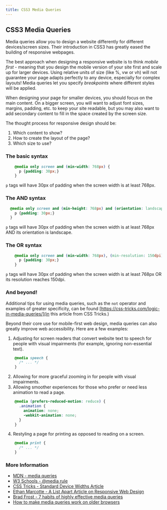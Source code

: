 ```yaml
---
title: CSS3 Media Queries
---
```

## CSS3 Media Queries

Media queries allow you to design a website differently for different devices/screen sizes. Their introduction in CSS3 has greatly eased the building of responsive webpages.

The best approach when designing a responsive website is to think <em>mobile first</em> - meaning that you design the mobile version of your site first and scale up for larger devices. Using relative units of size (like %, vw or vh) will not guarantee your page adapts perfectly to any device, especially for complex layouts! Media queries let you specify <em>breakpoints</em> where different styles will be applied.

When designing your page for smaller devices, you should focus on the main content. On a bigger screen, you will want to adjust font sizes, margins, padding, etc. to keep your site readable, but you may also want to add secondary content to fill in the space created by the screen size.

The thought process for responsive design should be:
1. Which content to show?
2. How to create the layout of the page?
3. Which size to use?

### The basic syntax

```css
    @media only screen and (min-width: 768px) {
      p {padding: 30px;}
    }
```

`p` tags will have 30px of padding when the screen width is at least 768px.

### The AND syntax


```css
  @media only screen and (min-height: 768px) and (orientation: landscape) {
    p {padding: 30px;}
  }
```

`p` tags will have 30px of padding when the screen width is at least 768px AND its orientation is landscape.

### The OR syntax

```css
    @media only screen and (min-width: 768px), (min-resolution: 150dpi) {
      p {padding: 30px;}
    }
```

`p` tags will have 30px of padding when the screen width is at least 768px OR its resolution reaches 150dpi.

### And beyond!

Additional tips for using media queries, such as the `not` operator and examples of greater specificity, can be found [https://css-tricks.com/logic-in-media-queries/](in this article from CSS Tricks.)

Beyond their core use for mobile-first web design, media queries can also greatly improve web accessibility. Here are a few examples:

1. Adjusting for screen readers that convert website text to speech for people with visual impairments (for example, ignoring non-essential text).
```css
    @media speech {
      /* ... */
    }
```
2. Allowing for more graceful zooming in for people with visual impairments.
3. Allowing smoother experiences for those who prefer or need less animation to read a page.
```css
    @media (prefers-reduced-motion: reduce) {
      .animation {
        animation: none;
        -webkit-animation: none;
      }
    }
```
4. Restyling a page for printing as opposed to reading on a screen.
```css
    @media print {
      /* ... */
    }
```

### More Information
* [MDN - media queries](https://developer.mozilla.org/en-US/docs/Web/CSS/Media_Queries/Using_media_queries)
* [W3 Schools - @media rule](https://www.w3schools.com/cssref/css3_pr_mediaquery.asp)
* [CSS Tricks - Standard Device Widths Article](https://css-tricks.com/snippets/css/media-queries-for-standard-devices/)
* [Ethan Marcotte - A List Apart Article on Responsive Web Design](https://alistapart.com/article/responsive-web-design)
* [Brad Frost - 7 habits of highly effective media queries](http://bradfrost.com/blog/post/7-habits-of-highly-effective-media-queries/)
* [How to make media queries work on older browsers](https://www.templatemonster.com/blog/css-media-queries-for-all-devices-and-browsers-including-ie7-and-ie8/)
